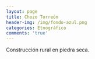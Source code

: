 ```yaml
---
layout: page
title: Chozo Torreón
header-img: /img/fondo-azul.png
categories: Etnográfico
comments: 'true'
---
```



Construcción rural en piedra seca.

<div class="photos">
</div>

